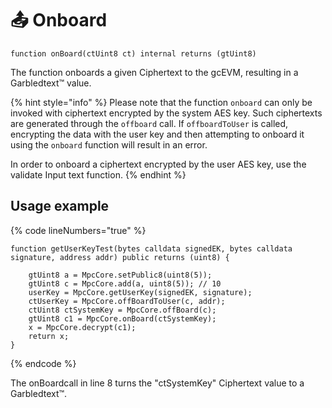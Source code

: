 # 📤 Onboard

```solidity
function onBoard(ctUint8 ct) internal returns (gtUint8)
```

The function onboards a given Ciphertext to the gcEVM, resulting in a Garbledtext™ value.

{% hint style="info" %}
Please note that the function `onboard` can only be invoked with ciphertext encrypted by the system AES key. Such ciphertexts are generated through the `offboard` call. If `offboardToUser` is called, encrypting the data with the user key and then attempting to onboard it using the `onboard` function will result in an error.

In order to onboard a ciphertext encrypted by the user AES key, use the validate Input text function.
{% endhint %}

## Usage example

{% code lineNumbers="true" %}
```solidity
function getUserKeyTest(bytes calldata signedEK, bytes calldata signature, address addr) public returns (uint8) {

    gtUint8 a = MpcCore.setPublic8(uint8(5));
    gtUint8 c = MpcCore.add(a, uint8(5)); // 10
    userKey = MpcCore.getUserKey(signedEK, signature);
    ctUserKey = MpcCore.offBoardToUser(c, addr);
    ctUint8 ctSystemKey = MpcCore.offBoard(c);
    gtUint8 c1 = MpcCore.onBoard(ctSystemKey);
    x = MpcCore.decrypt(c1);
    return x;
}
```
{% endcode %}

The onBoardcall in line 8 turns the "ctSystemKey" Ciphertext value to a Garbledtext™.
